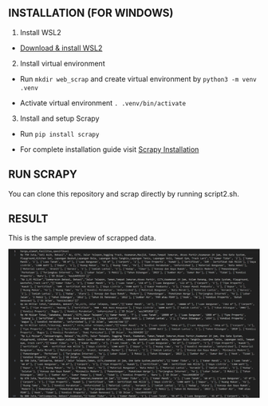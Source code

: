 ## INSTALLATION (FOR WINDOWS)
1. Install WSL2 

* [Download & install WSL2](https://github.com)

2. Install virtual environment

* Run ```mkdir web_scrap``` and create virtual environment by ```python3 -m venv .venv```

* Activate virtual environment ```. .venv/bin/activate```

3. Install and setup Scrapy

* Run ```pip install scrapy```

* For complete installation guide visit [Scrapy Installation](https://docs.scrapy.org/en/latest/intro/install.html)

## RUN SCRAPY
You can clone this repository and scrap directly by running script2.sh.

## RESULT
This is the sample preview of scrapped data.

![Sample CSV](./image/sample_csv.png)